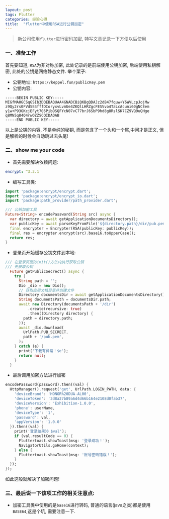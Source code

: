 ```yaml
---
layout: post
tags: Flutter
categories: 经验心得
title:  "flutter中使用RSA进行公钥加密"
---
```



> 新公司使用`flutter`进行密码加密, 特写文章记录一下方便以后使用

### 一、准备工作

首先要知道, `RSA`为非对称加密, 此处记录的是前端使用公钥加密, 后端使用私钥解密, 此处的公钥是网络静态文件. 举个栗子:
- 公钥地址: `https://keppel.fun/publicKey.pem`
- 公钥内容:

```
-----BEGIN PUBLIC KEY-----
MIGfMA0GCSqGSIb3DQEBAQUAA4GNADCBiQKBgQDAJz2dB47fquw+Y6WVLcpJojMw
z9Qy2rs0FVdSE4fffDIoryxvLvmUe4ZKQlLHRZgcFESVvo4TaLcAcuni60gNCEem
y1w+P93GKcjEFyt705PibOSQFYcN07vC77brJ6SbP9hd8g8RslSK7CZ9VQ9uQHge
q8MN5q84Q4rwOZZSCQIDAQAB
-----END PUBLIC KEY-----
```
以上是公钥的内容, 不是单纯的秘钥, 而是包含了一个头和一个尾,中间才是正文, 但是解析的时候会自动跳过去头尾!

### 二、show me your code

- 首先需要解决依赖问题:

```yml
encrypt: ^3.3.1
```

- 编写工具类:

```dart
import 'package:encrypt/encrypt.dart';
import 'package:encrypt/encrypt_io.dart';
import 'package:path_provider/path_provider.dart';

/// 公钥加密工具
Future<String> encodePassword(String src) async {
  var directory = await getApplicationDocumentsDirectory();
  var publicKey = await parseKeyFromFile('${directory.path}/dir/pub.pem');
  final encrypter = Encrypter(RSA(publicKey: publicKey));
  final res = encrypter.encrypt(src).base16.toUpperCase();
  return res;
}
```

- 登录页开始缓存公钥文件到本地:

```dart
/// 在登录页面的init()方法内执行获取公钥
/// 先获取公钥
  Future getPublicSecrect() async {
    try {
      String path = '';
      Dio _dio = new Dio();
      // 获取应用文档目录并创建文件
      Directory documentsDir = await getApplicationDocumentsDirectory();
      String documentsPath = documentsDir.path;
      await new Directory(documentsPath + '/dir')
          .create(recursive: true)
          .then((Directory directory) {
        path = directory.path;
      });
      await _dio.download(
        UrlPath.PUB_SECRECT,
        path + '/pub.pem',
      );
    } catch (e) {
      print('下载有异常！$e');
      return null;
    }
  }
```

- 最后调用加密方法进行加密

```dart
encodePassword(password).then((val) {
  HttpManager().request('get', UrlPath.LOGIN_PATH, data: {
    'deviceBrand': 'HONOR%20DUA-AL00',
    'deviceToken': '3d8a27b89a6d4d66b164e2108d0fab37',
    'deviceVersion': 'Exhibition-1.0.0',
    'phone': userName,
    'deviceType': '1',
    'password': val,
    'appVersion': '1.0.0'
  }).then((val) {
    print('登录结果》》$val');
    if (val.resultCode == 0) {
      Fluttertoast.showToast(msg: '登录成功！');
      NavigatorUtils.goHome(context);
    } else {
      Fluttertoast.showToast(msg: '账号密码错误！');
    }
  });
});
```

如此这般就解决了加密问题!

### 三、最后说一下该项工作的相关注意点:
- 加密工具类中使用的是`base16`进行转码, 普通的语言(java之类)都是使用`BASE64`,这是个坑, 需要注意一下.